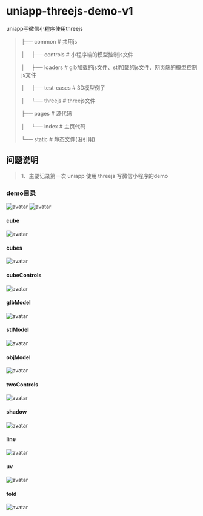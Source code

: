 # uniapp-threejs-demo-v1
uniapp写微信小程序使用threejs

>├── common                     # 共用js
>
>│ &emsp;├── controls               # 小程序端的模型控制js文件
>
>│ &emsp;├── loaders                # glb加载的js文件、stl加载的js文件、网页端的模型控制js文件
>
>│ &emsp;├── test-cases             # 3D模型例子
>
>│ &emsp;└── threejs                # threejs文件
>
>├── pages                      # 源代码
>
>│ &emsp;└── index                  # 主页代码
>
>└── static                     # 静态文件(没引用)

## 问题说明
> 1、主要记录第一次 uniapp 使用 threejs 写微信小程序的demo

### demo目录
![avatar](https://github.com/Beingyo/imgRepository/blob/main/img/uniapp-threejs-demo-v1/index-1.png)
![avatar](https://github.com/Beingyo/imgRepository/blob/main/img/uniapp-threejs-demo-v1/index-2.png)

#### cube

![avatar](https://github.com/Beingyo/imgRepository/blob/main/img/uniapp-threejs-demo-v1/cube.png)

#### cubes

![avatar](https://github.com/Beingyo/imgRepository/blob/main/img/uniapp-threejs-demo-v1/cubes.png)

#### cubeControls

![avatar](https://github.com/Beingyo/imgRepository/blob/main/img/uniapp-threejs-demo-v1/cubeControls.png)

#### glbModel

![avatar](https://github.com/Beingyo/imgRepository/blob/main/img/uniapp-threejs-demo-v1/glbModel.png)

#### stlModel

![avatar](https://github.com/Beingyo/imgRepository/blob/main/img/uniapp-threejs-demo-v1/stlModel.png)

#### objModel

![avatar](https://github.com/Beingyo/imgRepository/blob/main/img/uniapp-threejs-demo-v1/objModel.png)

#### twoControls

![avatar](https://github.com/Beingyo/imgRepository/blob/main/img/uniapp-threejs-demo-v1/twoControls.png)

#### shadow

![avatar](https://github.com/Beingyo/imgRepository/blob/main/img/uniapp-threejs-demo-v1/shadow.png)

#### line

![avatar](https://github.com/Beingyo/imgRepository/blob/main/img/uniapp-threejs-demo-v1/line.png)

#### uv

![avatar](https://github.com/Beingyo/imgRepository/blob/main/img/uniapp-threejs-demo-v1/uv.png)

#### fold

![avatar](https://github.com/Beingyo/imgRepository/blob/main/img/uniapp-threejs-demo-v1/fold.png)
